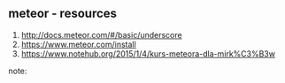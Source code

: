 ##  meteor - resources

1. http://docs.meteor.com/#/basic/underscore
2. https://www.meteor.com/install
3. https://www.notehub.org/2015/1/4/kurs-meteora-dla-mirk%C3%B3w

note:
